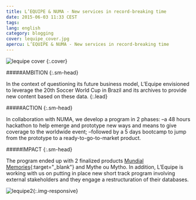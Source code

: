 ```yaml
---
title: L’EQUIPE & NUMA - New services in record-breaking time
date: 2015-06-03 11:33 CEST
tags: 
lang: english
category: blogging
cover: lequipe_cover.jpg
apercu: L’EQUIPE & NUMA - New services in record-breaking time
---
```


![lequipe cover](lequipe_cover_large.jpg)
{:.cover}

#####AMBITION
{:.sm-head}

In the context of questioning its future business model, L’Equipe envisioned to leverage the 20th Soccer World Cup in Brazil and its archives to provide new content based on these data.
{:.lead}

#####ACTION
{:.sm-head}

In collaboration with NUMA, we develop a program in 2 phases:
–a 48 hours hackathon to help emerge and prototype new ways and means to give coverage to the worldwide event;
–followed by a 5 days bootcamp to jump from the prototype to  a ready-to-go-to-market product.

#####IMPACT
{:.sm-head}

The program ended up with 2 finalized products [Mundial Memories](http://www.lequipe.fr/Football/Coupe-du-monde/Mundial-Memories/){:target="_blank"} and Mythe ou Mytho.
In addition, L’Equipe is working with us on putting in place new short track program involving external stakeholders and they engage a restructuration of their databases.

![lequipe2](lequipe2.jpg){:.img-responsive}